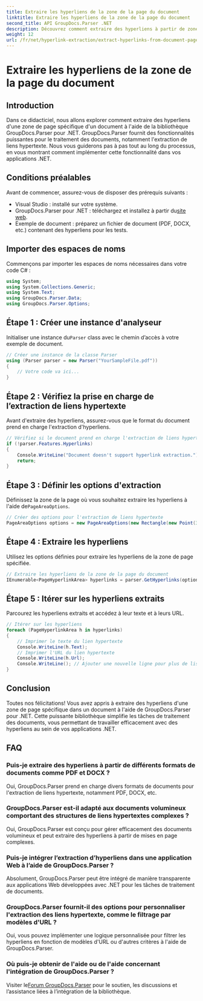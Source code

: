 ```yaml
---
title: Extraire les hyperliens de la zone de la page du document
linktitle: Extraire les hyperliens de la zone de la page du document
second_title: API GroupDocs.Parser .NET
description: Découvrez comment extraire des hyperliens à partir de zones de document spécifiques à l’aide de GroupDocs.Parser pour .NET. Améliorez vos capacités de traitement de documents.
weight: 12
url: /fr/net/hyperlink-extraction/extract-hyperlinks-from-document-page-area/
---
```


# Extraire les hyperliens de la zone de la page du document

## Introduction
Dans ce didacticiel, nous allons explorer comment extraire des hyperliens d'une zone de page spécifique d'un document à l'aide de la bibliothèque GroupDocs.Parser pour .NET. GroupDocs.Parser fournit des fonctionnalités puissantes pour le traitement des documents, notamment l'extraction de liens hypertexte. Nous vous guiderons pas à pas tout au long du processus, en vous montrant comment implémenter cette fonctionnalité dans vos applications .NET.
## Conditions préalables
Avant de commencer, assurez-vous de disposer des prérequis suivants :
- Visual Studio : installé sur votre système.
- GroupDocs.Parser pour .NET : téléchargez et installez à partir du[site web](https://releases.groupdocs.com/parser/net/).
- Exemple de document : préparez un fichier de document (PDF, DOCX, etc.) contenant des hyperliens pour les tests.

## Importer des espaces de noms
Commençons par importer les espaces de noms nécessaires dans votre code C# :
```csharp
using System;
using System.Collections.Generic;
using System.Text;
using GroupDocs.Parser.Data;
using GroupDocs.Parser.Options;
```
## Étape 1 : Créer une instance d'analyseur
 Initialiser une instance du`Parser` class avec le chemin d’accès à votre exemple de document.
```csharp
// Créer une instance de la classe Parser
using (Parser parser = new Parser("YourSampleFile.pdf"))
{
    // Votre code va ici...
}
```
## Étape 2 : Vérifiez la prise en charge de l’extraction de liens hypertexte
Avant d'extraire des hyperliens, assurez-vous que le format du document prend en charge l'extraction d'hyperliens.
```csharp
// Vérifiez si le document prend en charge l'extraction de liens hypertexte
if (!parser.Features.Hyperlinks)
{
    Console.WriteLine("Document doesn't support hyperlink extraction.");
    return;
}
```
## Étape 3 : Définir les options d'extraction
 Définissez la zone de la page où vous souhaitez extraire les hyperliens à l'aide de`PageAreaOptions`.
```csharp
// Créer des options pour l'extraction de liens hypertexte
PageAreaOptions options = new PageAreaOptions(new Rectangle(new Point(380, 90), new Size(150, 50)));
```
## Étape 4 : Extraire les hyperliens
Utilisez les options définies pour extraire les hyperliens de la zone de page spécifiée.
```csharp
// Extraire les hyperliens de la zone de la page du document
IEnumerable<PageHyperlinkArea> hyperlinks = parser.GetHyperlinks(options);
```
## Étape 5 : Itérer sur les hyperliens extraits
Parcourez les hyperliens extraits et accédez à leur texte et à leurs URL.
```csharp
// Itérer sur les hyperliens
foreach (PageHyperlinkArea h in hyperlinks)
{
    // Imprimer le texte du lien hypertexte
    Console.WriteLine(h.Text);
    // Imprimer l'URL du lien hypertexte
    Console.WriteLine(h.Url);
    Console.WriteLine(); // Ajouter une nouvelle ligne pour plus de lisibilité
}
```

## Conclusion
Toutes nos félicitations! Vous avez appris à extraire des hyperliens d'une zone de page spécifique dans un document à l'aide de GroupDocs.Parser pour .NET. Cette puissante bibliothèque simplifie les tâches de traitement des documents, vous permettant de travailler efficacement avec des hyperliens au sein de vos applications .NET.

## FAQ
### Puis-je extraire des hyperliens à partir de différents formats de documents comme PDF et DOCX ?
Oui, GroupDocs.Parser prend en charge divers formats de documents pour l'extraction de liens hypertexte, notamment PDF, DOCX, etc.
### GroupDocs.Parser est-il adapté aux documents volumineux comportant des structures de liens hypertextes complexes ?
Oui, GroupDocs.Parser est conçu pour gérer efficacement des documents volumineux et peut extraire des hyperliens à partir de mises en page complexes.
### Puis-je intégrer l’extraction d’hyperliens dans une application Web à l’aide de GroupDocs.Parser ?
Absolument, GroupDocs.Parser peut être intégré de manière transparente aux applications Web développées avec .NET pour les tâches de traitement de documents.
### GroupDocs.Parser fournit-il des options pour personnaliser l'extraction des liens hypertexte, comme le filtrage par modèles d'URL ?
Oui, vous pouvez implémenter une logique personnalisée pour filtrer les hyperliens en fonction de modèles d'URL ou d'autres critères à l'aide de GroupDocs.Parser.
### Où puis-je obtenir de l'aide ou de l'aide concernant l'intégration de GroupDocs.Parser ?
 Visiter le[Forum GroupDocs.Parser](https://forum.groupdocs.com/c/parser/17) pour le soutien, les discussions et l’assistance liées à l’intégration de la bibliothèque.